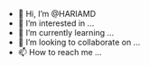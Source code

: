 - 👋 Hi, I’m @HARIAMD
- 👀 I’m interested in ...
- 🌱 I’m currently learning ...
- 💞️ I’m looking to collaborate on ...
- 📫 How to reach me ...

<!---
HARIAMD/HARIAMD is a ✨ special ✨ repository because its `README.md` (this file) appears on your GitHub profile.
You can click the Preview link to take a look at your changes.
--->
